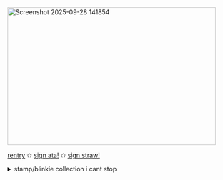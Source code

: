 
<img width="466" height="310" alt="Screenshot 2025-09-28 141854" src="https://github.com/user-attachments/assets/228142f2-2e73-4f5f-adaf-8cfd0c247f2e" />


[rentry](https://rentry.co/martyroftheabyss) ✩ [sign ata!](https://qupid.atabook.org/) ✩ [sign straw!](https://allmyletters.straw.page)

<details>
  <summary>stamp/blinkie collection i cant stop</summary>
  
![tumblr_d4e78019806448bd80681d0791cc4f50_1420e911_100](https://github.com/user-attachments/assets/b165ce05-044c-469d-9f3e-5e3b97f1ddb5)
![ezgif com-resize (4) (1)](https://github.com/user-attachments/assets/c96dafee-6bf8-4b73-a437-dee6c22a6c80)
<img width="101" height="57" alt="Tumblr-l-279941495797636" src="https://github.com/user-attachments/assets/6739f80d-953f-4de5-98e8-374b69d6e269" />
![dark-8](https://github.com/user-attachments/assets/69494431-e416-4280-b5c2-bae0e76822a7)
![68cc9349b58eb1cbcb01d0c7bbd0f70cebd34b91-gifv](https://github.com/user-attachments/assets/cdc6048f-e15a-45aa-aa9a-61550b89b6db)
![shenhe-genshin-impact](https://github.com/user-attachments/assets/856e9bf5-da18-41be-80fe-507812157d5e)
<img width="99" height="56" alt="dexmw8x-4a27355b-9663-43d4-add9-1fd62094239c" src="https://github.com/user-attachments/assets/15483202-e8bd-4b22-9138-7236c71a42a3" />
<img width="99" height="55" alt="8ea1b8dc-f2ac-4a1f-8295-be37d1f10d09" src="https://github.com/user-attachments/assets/fee1c85c-6c6e-4e97-b838-17c7a93aa2e0" />
![Tumblr-l-488112908062027](https://github.com/user-attachments/assets/84e6143d-4ff6-4aeb-b01c-62771c90ae8b)
<img width="99" height="56" alt="Tumblr-l-293838275851918" src="https://github.com/user-attachments/assets/e1338357-182c-4c24-b8e9-002acebc6809" />
<img width="99" height="56" alt="188" src="https://github.com/user-attachments/assets/28708461-76e5-4b9c-be00-c9c94dc0688c" />
<img width="99" height="56" alt="a25" src="https://github.com/user-attachments/assets/2915d578-89f0-4e66-9b1a-de1867863f5a" />
<img width="99" height="56" alt="Tumblr-l-411652254247704" src="https://github.com/user-attachments/assets/c99a2834-d97f-4f1a-a541-6262144674b8" />
![ddhp8i7-a98d111a-300d-489b-aef1-78a18c5528b5](https://github.com/user-attachments/assets/bfad5b5f-b071-4345-b0f9-03ce730fe160)
![d8b08da-5ceeab64-9be1-42c6-b3d5-2ead5c61e1fd](https://github.com/user-attachments/assets/a84e4454-3bd2-41f0-a2fd-3ea6b48608e5)
<img width="99" height="55" alt="oghtmk" src="https://github.com/user-attachments/assets/157f6d71-fb85-46ef-b8cd-25bfa3bc1f93" />
![2684b4b86ba5355d104587b0030f0d100f353142](https://github.com/user-attachments/assets/6052cb1f-bec4-4aa7-9d8f-bd17a5414eb2)
<img width="99" height="56" alt="9283b229843eb63d50b62771b8fc61a1081ac155-pnj" src="https://github.com/user-attachments/assets/3b02ea94-b643-491f-9906-0b3e53806736" />
![df4yo1u-d6d3ec33-ae78-4020-9dcf-c81ed868115c](https://github.com/user-attachments/assets/0f66d322-9bde-449e-83f7-c7a69345f900)
<img width="99" height="56" alt="tumblr-754b841290e51d40583bd52a66003731-fbd20499-100" src="https://github.com/user-attachments/assets/4507ca22-1b2d-43ff-9973-a11e75fb1e34" />
<img width="99" height="56" alt="daw9k2g-0c2a700f-4a59-45ad-ae42-d1940ab30177" src="https://github.com/user-attachments/assets/3ec73125-124a-4bef-9ec3-0686529bb46e" />
![tumblr_e5db0906dd397ac2d7f1c7c9cfed0c6f_8cb18578_100](https://github.com/user-attachments/assets/ca07e9d1-daf6-45b7-b016-25311f3e1459)
<img width="99" height="56" alt="sote9o" src="https://github.com/user-attachments/assets/d24eb8c0-fe7f-47df-abb7-05bf6b4ba344" />
![ze35ft](https://github.com/user-attachments/assets/c64dbc7a-01d1-4501-a655-5ff2e7a5151e)
![tumblr-0dd40a91a745b9f32bf5deac7dceb756-8f0e0688-100](https://github.com/user-attachments/assets/379f7c73-a5a1-44e0-b3de-b055570106f3)
![IMG_3810](https://github.com/user-attachments/assets/ccb96a7a-975d-4482-a425-b2cc969cb93b)



![1zgqx0](https://github.com/user-attachments/assets/6d931a9d-a844-4b06-9f61-df43c41d2ccc)
![sxpn4n](https://github.com/user-attachments/assets/5b1ca846-5189-4c32-a132-4628f8ccd322)
![tumblr_d2d23f211f2a39869b20894fd837bbd3_2b050f2e_100](https://github.com/user-attachments/assets/7fb043bd-690e-44ff-8718-91f3b094a233)
![tumblr_6d6e97c2a15091b9a1c8e64c7165bb39_af7756a1_75](https://github.com/user-attachments/assets/e7ebbe47-b042-4867-936a-29f4603b842e) 
 



 
